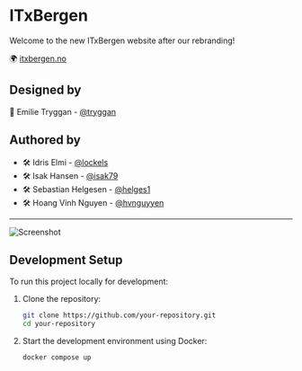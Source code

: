 # ITxBergen

Welcome to the new ITxBergen website after our rebranding!

🌍 [itxbergen.no](https://itxbergen.no)

## Designed by
🎨 Emilie Tryggan - [@tryggan](https://github.com/tryggan)

## Authored by
- 🛠️ Idris Elmi - [@lockels](https://github.com/lockels)
- 🛠️ Isak Hansen - [@isak79](https://github.com/isak79)
- 🛠️ Sebastian Helgesen - [@helges1](https://github.com/helges1)
- 🛠️ Hoang Vinh Nguyen - [@hvnguyyen](https://github.com/hvnguyyen)

---

![Screenshot](https://github.com/user-attachments/assets/4e3f93a0-a7c7-4792-a8fc-b95faa6bc05a)

## Development Setup
To run this project locally for development:

1. Clone the repository:
   ```sh
   git clone https://github.com/your-repository.git
   cd your-repository
   ```
2. Start the development environment using Docker:
   ```sh
   docker compose up
   ```
